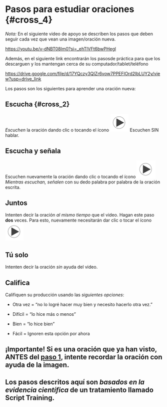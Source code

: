 
# Pasos para estudiar oraciones {#cross_4}

*Nota:* En el siguiente video de apoyo se describen los pasos que deben seguir cada vez que vean una imagen/oración nueva. 

<https://youtu.be/v-dNBT08lm0?si=_ehTlVFt6bwPHegl>

Además, en el siguiente link encontrarán los pasosde práctica para que los descarguen y los mantengan cerca de su computador/tablet/teléfono

<https://drive.google.com/file/d/17YQczy3QIZr6vow7PPEFlOrd2IbLUY2y/view?usp=drive_link>

Los pasos son los siguientes para aprender una oración nueva:

## Escucha {#cross_2}
*Escuchen* la oración dando clic o tocando el ícono ![](images/play_icon.png) Escuchen SIN hablar. 

## Escucha y señala
Escuchen nuevamente la oración dando clic o tocando el ícono ![](images/play_icon.png) *Mientras escuchan, señalen* con su dedo palabra por palabra de la oración escrita. 

## Juntos
Intenten decir la oración *al mismo tiempo* que el video. Hagan este paso **dos** veces. Para esto, nuevamente necesitarán dar clic o tocar el ícono ![](images/play_icon.png) 

## Tú solo
Intenten decir la oración *sin* ayuda del video.

## Califica
Califiquen su producción usando las *siguientes opciones*:	

- Otra vez = “no lo logré hacer muy bien y necesito hacerlo otra vez.”

- Difícil = “lo hice más o menos”

-	Bien = “lo hice bien”

-	Fácil = Ignoren esta opción por ahora

## ¡Importante! Si es una oración que **ya** han visto, ANTES del [paso 1](#cross_2), intente recordar la oración con ayuda de la imagen. 

## Los pasos descritos aquí son *basados en la evidencia científica* de un tratamiento llamado Script Training. 

